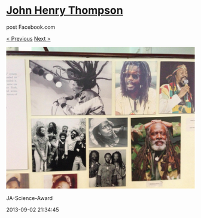 # [John Henry Thompson](../README.md)
post Facebook.com

[< Previous](2013-09-02-17.md) [Next >](2013-09-02-19.md)

[![](../media/2013-09-02/JA-Science-Award-7.jpg)](../README.md)

JA-Science-Award

2013-09-02 21:34:45